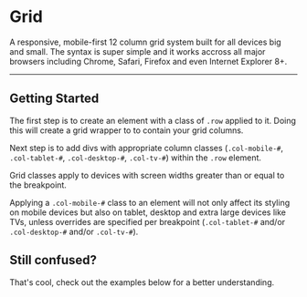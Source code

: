 # Grid
A responsive, mobile-first 12 column grid system built for all devices big and small. The syntax is super simple and it works accross all major browsers including Chrome, Safari, Firefox and even Internet Explorer 8+.

* * *

## Getting Started
The first step is to create an element with a class of <code>.row</code> applied to it. Doing this will create a grid wrapper to to contain your grid columns.

Next step is to add divs with appropriate column classes (<code>.col-mobile-#</code>, <code>.col-tablet-#</code>, <code>.col-desktop-#</code>, <code>.col-tv-#</code>) within the <code>.row</code> element.

Grid classes apply to devices with screen widths greater than or equal to the breakpoint.

Applying a <code>.col-mobile-#</code> class to an element will not only affect its styling on mobile devices but also on tablet, desktop and extra large devices like TVs, unless overrides are specified per breakpoint (<code>.col-tablet-#</code> and/or <code>.col-desktop-#</code> and/or <code>.col-tv-#</code>).

## Still confused?
That's cool, check out the examples below for a better understanding.